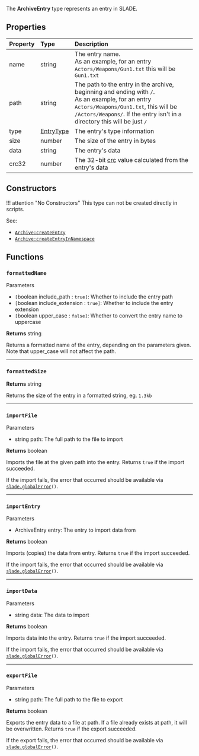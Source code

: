 The **ArchiveEntry** type represents an entry in SLADE.

## Properties

| Property | Type | Description |
|:---------|:-----|:------------|
<prop>name</prop> | <type>string</type> | The entry name.<br/>As an example, for an entry `Actors/Weapons/Gun1.txt` this will be `Gun1.txt`
<prop>path</prop> | <type>string</type> | The path to the entry in the archive, beginning and ending with `/`.<br/>As an example, for an entry `Actors/Weapons/Gun1.txt`, this will be `/Actors/Weapons/`. If the entry isn't in a directory this will be just `/`
<prop>type</prop> | <type>[EntryType](EntryType.md)</type> | The entry's type information
<prop>size</prop> | <type>number</type> | The size of the entry in bytes
<prop>data</prop> | <type>string</type> | The entry's data
<prop>crc32</prop> | <type>number</type> | The 32-bit [crc](https://en.wikipedia.org/wiki/Cyclic_redundancy_check) value calculated from the entry's data

## Constructors

!!! attention "No Constructors"
    This type can not be created directly in scripts.

<listhead>See:</listhead>

* <code>[Archive:createEntry](Archive.md#createentry)</code>
* <code>[Archive:createEntryInNamespace](Archive.md#createentryinnamespace)</code>

## Functions

### `formattedName`

<listhead>Parameters</listhead>

* `[`<type>boolean</type> <arg>include_path</arg> : `true]`: Whether to include the entry path
* `[`<type>boolean</type> <arg>include_extension</arg> : `true]`: Whether to include the entry extension
* `[`<type>boolean</type> <arg>upper_case</arg> : `false]`: Whether to convert the entry name to uppercase

**Returns** <type>string</type>

Returns a formatted name of the entry, depending on the parameters given. Note that <arg>upper_case</arg> will not affect the path.

---
### `formattedSize`

**Returns** <type>string</type>

Returns the size of the entry in a formatted string, eg. `1.3kb`

---
### `importFile`

<listhead>Parameters</listhead>

* <type>string</type> <arg>path</arg>: The full path to the file to import

**Returns** <type>boolean</type>

Imports the file at the given <arg>path</arg> into the entry. Returns `true` if the import succeeded.

If the import fails, the error that occurred should be available via <code>[slade.globalError](../Namespaces/SLADE.md#globalerror)()</code>.

---
### `importEntry`

<listhead>Parameters</listhead>

* <type>ArchiveEntry</type> <arg>entry</arg>: The entry to import data from

**Returns** <type>boolean</type>

Imports (copies) the data from <arg>entry</arg>. Returns `true` if the import succeeded.

If the import fails, the error that occurred should be available via <code>[slade.globalError](../Namespaces/SLADE.md#globalerror)()</code>.

---
### `importData`

<listhead>Parameters</listhead>

* <type>string</type> <arg>data</arg>: The data to import

**Returns** <type>boolean</type>

Imports <arg>data</arg> into the entry. Returns `true` if the import succeeded.

If the import fails, the error that occurred should be available via <code>[slade.globalError](../Namespaces/SLADE.md#globalerror)()</code>.

---
### `exportFile`

<listhead>Parameters</listhead>

* <type>string</type> <arg>path</arg>: The full path to the file to export

**Returns** <type>boolean</type>

Exports the entry data to a file at <arg>path</arg>. If a file already exists at <arg>path</arg>, it will be overwritten. Returns `true` if the export succeeded.

If the export fails, the error that occurred should be available via <code>[slade.globalError](../Namespaces/SLADE.md#globalerror)()</code>.
